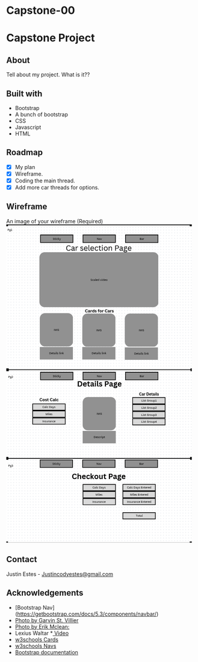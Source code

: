 # Capstone-00
# Capstone Project

## About



Tell about my project. What is it??

## Built with

* Bootstrap
* A bunch of bootstrap
* CSS
* Javascript
* HTML


## Roadmap

- [x] My plan
- [x] Wireframe.
- [x] Coding the main thread.
- [x] Add more car threads for options.

## Wireframe

An image of your wireframe (Required)
![alt text](Wireframe.png)

## Contact

Justin Estes - Justincodyestes@gmail.com

## Acknowledgements

* [Bootstrap Nav] (https://getbootstrap.com/docs/5.3/components/navbar/)
* [Photo by Garvin St. Villier](https://www.pexels.com/photo/black-dodge-challenger-coupe-3311574/)
* [Photo by Erik Mclean: ](https://www.pexels.com/photo/orange-sports-car-parked-at-the-parking-lot-12590802/)
* Lexius Waltar
*[ Video ](https://www.pexels.com/video/a-white-car-parked-in-the-pouring-rain-at-night-16815341/)
* [w3schools Cards](https://www.w3schools.com/bootstrap5/bootstrap_cards.php)
* [w3schools Navs](https://www.w3schools.com/bootstrap5/bootstrap_navs.php)
* [Bootstrap documentation](https://getbootstrap.com/docs/5.3/getting-started/introduction/) 


